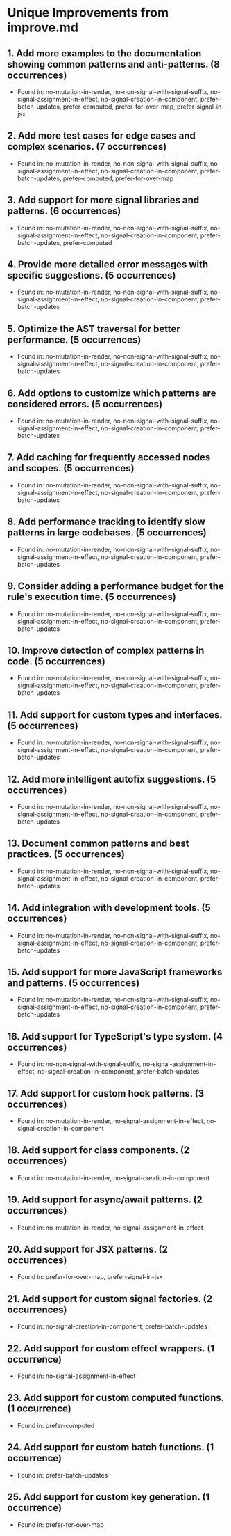 # Unique Improvements from improve.md

## 1. Add more examples to the documentation showing common patterns and anti-patterns. (8 occurrences)

- Found in: no-mutation-in-render, no-non-signal-with-signal-suffix, no-signal-assignment-in-effect, no-signal-creation-in-component, prefer-batch-updates, prefer-computed, prefer-for-over-map, prefer-signal-in-jsx

## 2. Add more test cases for edge cases and complex scenarios. (7 occurrences)

- Found in: no-mutation-in-render, no-non-signal-with-signal-suffix, no-signal-assignment-in-effect, no-signal-creation-in-component, prefer-batch-updates, prefer-computed, prefer-for-over-map

## 3. Add support for more signal libraries and patterns. (6 occurrences)

- Found in: no-mutation-in-render, no-non-signal-with-signal-suffix, no-signal-assignment-in-effect, no-signal-creation-in-component, prefer-batch-updates, prefer-computed

## 4. Provide more detailed error messages with specific suggestions. (5 occurrences)

- Found in: no-mutation-in-render, no-non-signal-with-signal-suffix, no-signal-assignment-in-effect, no-signal-creation-in-component, prefer-batch-updates

## 5. Optimize the AST traversal for better performance. (5 occurrences)

- Found in: no-mutation-in-render, no-non-signal-with-signal-suffix, no-signal-assignment-in-effect, no-signal-creation-in-component, prefer-batch-updates

## 6. Add options to customize which patterns are considered errors. (5 occurrences)

- Found in: no-mutation-in-render, no-non-signal-with-signal-suffix, no-signal-assignment-in-effect, no-signal-creation-in-component, prefer-batch-updates

## 7. Add caching for frequently accessed nodes and scopes. (5 occurrences)

- Found in: no-mutation-in-render, no-non-signal-with-signal-suffix, no-signal-assignment-in-effect, no-signal-creation-in-component, prefer-batch-updates

## 8. Add performance tracking to identify slow patterns in large codebases. (5 occurrences)

- Found in: no-mutation-in-render, no-non-signal-with-signal-suffix, no-signal-assignment-in-effect, no-signal-creation-in-component, prefer-batch-updates

## 9. Consider adding a performance budget for the rule's execution time. (5 occurrences)

- Found in: no-mutation-in-render, no-non-signal-with-signal-suffix, no-signal-assignment-in-effect, no-signal-creation-in-component, prefer-batch-updates

## 10. Improve detection of complex patterns in code. (5 occurrences)

- Found in: no-mutation-in-render, no-non-signal-with-signal-suffix, no-signal-assignment-in-effect, no-signal-creation-in-component, prefer-batch-updates

## 11. Add support for custom types and interfaces. (5 occurrences)

- Found in: no-mutation-in-render, no-non-signal-with-signal-suffix, no-signal-assignment-in-effect, no-signal-creation-in-component, prefer-batch-updates

## 12. Add more intelligent autofix suggestions. (5 occurrences)

- Found in: no-mutation-in-render, no-non-signal-with-signal-suffix, no-signal-assignment-in-effect, no-signal-creation-in-component, prefer-batch-updates

## 13. Document common patterns and best practices. (5 occurrences)

- Found in: no-mutation-in-render, no-non-signal-with-signal-suffix, no-signal-assignment-in-effect, no-signal-creation-in-component, prefer-batch-updates

## 14. Add integration with development tools. (5 occurrences)

- Found in: no-mutation-in-render, no-non-signal-with-signal-suffix, no-signal-assignment-in-effect, no-signal-creation-in-component, prefer-batch-updates

## 15. Add support for more JavaScript frameworks and patterns. (5 occurrences)

- Found in: no-mutation-in-render, no-non-signal-with-signal-suffix, no-signal-assignment-in-effect, no-signal-creation-in-component, prefer-batch-updates

## 16. Add support for TypeScript's type system. (4 occurrences)

- Found in: no-non-signal-with-signal-suffix, no-signal-assignment-in-effect, no-signal-creation-in-component, prefer-batch-updates

## 17. Add support for custom hook patterns. (3 occurrences)

- Found in: no-mutation-in-render, no-signal-assignment-in-effect, no-signal-creation-in-component

## 18. Add support for class components. (2 occurrences)

- Found in: no-mutation-in-render, no-signal-creation-in-component

## 19. Add support for async/await patterns. (2 occurrences)

- Found in: no-mutation-in-render, no-signal-assignment-in-effect

## 20. Add support for JSX patterns. (2 occurrences)

- Found in: prefer-for-over-map, prefer-signal-in-jsx

## 21. Add support for custom signal factories. (2 occurrences)

- Found in: no-signal-creation-in-component, prefer-batch-updates

## 22. Add support for custom effect wrappers. (1 occurrence)

- Found in: no-signal-assignment-in-effect

## 23. Add support for custom computed functions. (1 occurrence)

- Found in: prefer-computed

## 24. Add support for custom batch functions. (1 occurrence)

- Found in: prefer-batch-updates

## 25. Add support for custom key generation. (1 occurrence)

- Found in: prefer-for-over-map

